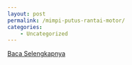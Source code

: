 ```yaml
---
layout: post
permalink: /mimpi-putus-rantai-motor/
categories:
    - Uncategorized
---
```


[Baca Selengkapnya](/07)